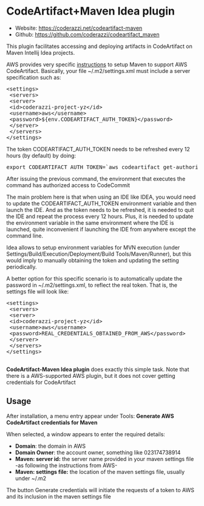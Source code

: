 # CodeArtifact+Maven Idea plugin

* Website: https://coderazzi.net/codeartifact-maven
* Github: https://github.com/coderazzi/codeartifact_maven

This plugin facilitates accessing and deploying artifacts in CodeArtifact on Maven Intellij Idea projects.

AWS provides very specific [instructions](https://docs.aws.amazon.com/codeartifact/latest/ug/maven-mvn.html) to setup Maven to support AWS CodeArtifact. Basically, your file ~/.m2/settings.xml must include a server specification such as:
<pre>
&lt;settings&gt;  
 &lt;servers&gt;  
 &lt;server&gt;  
 &lt;id&gtcoderazzi-project-yz&lt/id&gt;  
 &lt;username&gtaws&lt/username&gt;  
 &lt;password&gt${env.CODEARTIFACT_AUTH_TOKEN}&lt/password&gt;  
 &lt;/server&gt;  
 &lt;/servers&gt;  
&lt;/settings&gt;
</pre>
The token CODEARTIFACT_AUTH_TOKEN needs to be refreshed every 12 hours (by default) by doing:

<pre>export CODEARTIFACT_AUTH_TOKEN=`aws codeartifact get-authorization-token --domain DOMAIN --domain-owner DOMAIN_OWNER --query authorizationToken --output text`</pre>

After issuing the previous command, the environment that executes the command has authorized access to CodeCommit

The main problem here is that when using an IDE like IDEA, you would need to update the CODEARTIFACT_AUTH_TOKEN environment variable and then launch the IDE. And as the token needs to be refreshed, it is needed to quit the IDE and repeat the process every 12 hours. Plus, it is needed to update the environment variable in the same environment where the IDE is launched, quite inconvenient if launching the IDE from anywhere except the command line.

Idea allows to setup environment variables for MVN execution (under Settings/Build/Execution/Deployment/Build Tools/Maven/Runner), but this would imply to manually obtaining the token and updating the setting periodically.

A better option for this specific scenario is to automatically update the password in ~/.m2/settings.xml, to reflect the real token. That is, the settings file will look like:

  <pre>&lt;settings&gt;  
 &lt;servers&gt;  
 &lt;server&gt;  
 &lt;id&gtcoderazzi-project-yz&lt/id&gt;  
 &lt;username&gtaws&lt/username&gt;  
 &lt;password&gtREAL_CREDENTIALS_OBTAINED_FROM_AWS&lt/password&gt;  
 &lt;/server&gt;  
 &lt;/servers&gt;  
&lt;/settings&gt;  
  </pre>

**CodeArtifact-Maven Idea plugin** does exactly this simple task. Note that there is a AWS-supported AWS plugin, but it does not cover getting credentials for CodeArtifact

## Usage

After installation, a menu entry appear under Tools: **Generate AWS CodeArtifact credentials for Maven**

When selected, a window appears to enter the required details:

*   **Domain**: the domain in AWS
*   **Domain Owner**: the account owner, something like 023174738914
*   **Maven: server id:** the server name provided in your maven settings file -as following the instructions from AWS-
*   **Maven: settings file:** the location of the maven settings file, usually under ~/.m2

The button Generate credentials will initiate the requests of a token to AWS and its inclusion in the maven settings file
